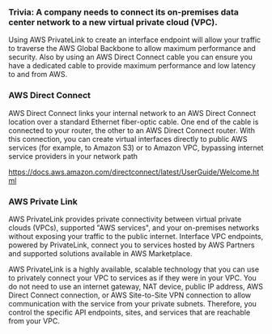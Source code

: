 ### Trivia: A company needs to connect its on-premises data center network to a new virtual private cloud (VPC). 


Using AWS PrivateLink to create an interface endpoint will allow your traffic to traverse the AWS Global Backbone to allow maximum performance and security. Also by using an AWS Direct Connect cable you can ensure you have a dedicated cable to provide maximum performance and low latency to and from AWS.


### AWS Direct Connect


AWS Direct Connect links your internal network to an AWS Direct Connect location over a standard Ethernet fiber-optic cable. One end of the cable is connected to your router, the other to an AWS Direct Connect router. With this connection, you can create virtual interfaces directly to public AWS services (for example, to Amazon S3) or to Amazon VPC, bypassing internet service providers in your network path

https://docs.aws.amazon.com/directconnect/latest/UserGuide/Welcome.html

### AWS Private Link


AWS PrivateLink provides private connectivity between virtual private clouds (VPCs), supported "AWS services", and your on-premises networks without exposing your traffic to the public internet. Interface VPC endpoints, powered by PrivateLink, connect you to services hosted by AWS Partners and supported solutions available in AWS Marketplace.


AWS PrivateLink is a highly available, scalable technology that you can use to privately connect your VPC to services as if they were in your VPC. You do not need to use an internet gateway, NAT device, public IP address, AWS Direct Connect connection, or AWS Site-to-Site VPN connection to allow communication with the service from your private subnets. Therefore, you control the specific API endpoints, sites, and services that are reachable from your VPC.
